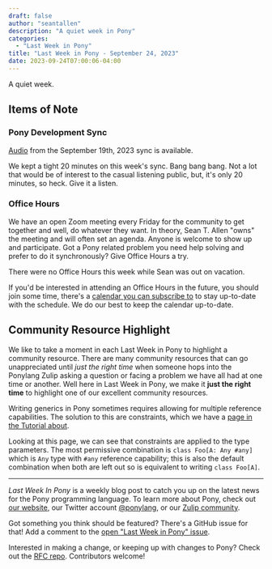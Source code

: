 ```yaml
---
draft: false
author: "seantallen"
description: "A quiet week in Pony"
categories:
  - "Last Week in Pony"
title: "Last Week in Pony - September 24, 2023"
date: 2023-09-24T07:00:06-04:00
---
```


A quiet week.

<!-- more -->

## Items of Note

### Pony Development Sync

[Audio](https://sync-recordings.ponylang.io/r/2023_09_19.m4a) from the September 19th, 2023 sync is available.

We kept a tight 20 minutes on this week's sync. Bang bang bang. Not a lot that would be of interest to the casual listening public, but, it's only 20 minutes, so heck. Give it a listen.

### Office Hours

We have an open Zoom meeting every Friday for the community to get together and well, do whatever they want. In theory, Sean T. Allen "owns" the meeting and will often set an agenda. Anyone is welcome to show up and participate. Got a Pony related problem you need help solving and prefer to do it synchronously? Give Office Hours a try.

There were no Office Hours this week while Sean was out on vacation.

If you'd be interested in attending an Office Hours in the future, you should join some time, there's a [calendar you can subscribe to](https://calendar.google.com/calendar/ical/4465e68ae24131ae00461a40893f2637a2c9ac510e311a44ff78680e2f183ce3%40group.calendar.google.com/public/basic.ics) to stay up-to-date with the schedule. We do our best to keep the calendar up-to-date.

## Community Resource Highlight

We like to take a moment in each Last Week in Pony to highlight a community resource. There are many community resources that can go unappreciated until _just the right time_ when someone hops into the Ponylang Zulip asking a question or facing a problem we have all had at one time or another. Well here in Last Week in Pony, we make it **just the right time** to highlight one of our excellent community resources.

Writing generics in Pony sometimes requires allowing for multiple reference capabilities. The solution to this are constraints, which we have a [page in the Tutorial about](https://tutorial.ponylang.io/generics/generic-constraints).

Looking at this page, we can see that constraints are applied to the type parameters. The most permissive combination is `class Foo[A: Any #any]` which is `Any` type with `#any` reference capability; this is also the default combination when both are left out so is equivalent to writing `class Foo[A]`.

---

_Last Week In Pony_ is a weekly blog post to catch you up on the latest news for the Pony programming language. To learn more about Pony, check out [our website](https://ponylang.io), our Twitter account [@ponylang](https://twitter.com/ponylang), or our [Zulip community](https://ponylang.zulipchat.com).

Got something you think should be featured? There's a GitHub issue for that! Add a comment to the [open "Last Week in Pony" issue](https://github.com/ponylang/ponylang.github.io/issues?q=is%3Aissue+is%3Aopen+label%3Alast-week-in-pony).

Interested in making a change, or keeping up with changes to Pony? Check out the [RFC repo](https://github.com/ponylang/rfcs). Contributors welcome!
